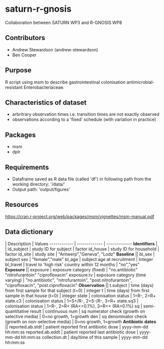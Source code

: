 # saturn-r-gnosis

Collaboration between SATURN WP3 and R-GNOSIS WP8

## Contributors

- Andrew Stewardson (andrew-stewardson)
- Ben Cooper

## Purpose

R script using msm to describe gastrointestinal colonisation antimicrobial-resistant Enterobacteriaceae.

## Characteristics of dataset

- arbritrary observation times i.e. transition times are not exactly observed
- observations according to a 'fixed' schedule (with variation in practice)

## Packages

- msm
- dplr

## Requirements

- Dataframe saved as R data file (called 'df') in following path from the working directory: '/data/'
- Output path: 'output/figures'

## Resources

https://cran.r-project.org/web/packages/msm/vignettes/msm-manual.pdf

## Data dictionary

 | Description | Values
------------ | ------------- | -------------
**Identifiers** | |
id_subject | study ID for subject | factor
id_house | study ID for household | factor
id_site | study site | "Antwerp","Geneva", "Lodz"
**Baseline** ||
bl_sex | subject sex | "female","male"
bl_age | subject age at recruitment | Integer
bl_travel | travel to 'high risk' country within 12 months | "no","yes"
**Exposure** ||
exposure | exposure category (fixed) | "no.antibiotic"  "nitrofurantoin" "ciprofloxacin"
exposure.tv | exposure category (time varying) | "no.antibiotic", "nitrofurantoin", "post.nitrofurantoin", "ciprofloxacin", "post.ciprofloxacin" 
**Observation** ||
t.subject | time (days) from first sample for that subject (t=0) | integer
t | time (days) from first sample in that house (t=0) | integer
state | colonisation status | 1=R-, 2=R+
state.c3 | colonisation status | 1=S+/R-, 2=S-/R-, 3=R+
state.sq3 | colonisation status | 1=R-, 2=R+ (RA<=0.1%), 3=R++ (RA>0.1%)
sq | semi-quantitative result | continuous
num | sq numerator check (growth on selective media) | 0=no growth, 1=growth
den | sq denominator check (growth on non-selective media) | 0=no growth, 1=growth
**Antibiotic dates** ||
reported.ab.stdt | patient reported first antibiotic dose | yyyy-mm-dd hh:mm:ss
reported.ab.eddt | patient reported last antibiotic dose |  yyyy-mm-dd hh:mm:ss
collection.dt  | day/time of this sample | yyyy-mm-dd hh:mm:ss
